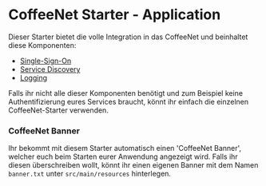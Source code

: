 # CoffeeNet Starter - Application

Dieser Starter bietet die volle Integration in das CoffeeNet und beinhaltet diese Komponenten:
 * [Single-Sign-On](../coffeenet-starter-security/README.md)
 * [Service Discovery](../coffeenet-starter-discovery/README.md)
 * [Logging](../coffeenet-starter-logging/README.md)

Falls ihr nicht alle dieser Komponenten benötigt und zum Beispiel keine Authentifizierung eures Services braucht,
könnt ihr einfach die einzelnen CoffeeNet-Starter verwenden.

### CoffeeNet Banner
Ihr bekommt mit diesem Starter automatisch einen 'CoffeeNet Banner', welcher euch beim Starten eurer Anwendung angezeigt wird.
Falls ihr diesen überschreiben wollt, könnt ihr einen eigenen Banner mit dem Namen `banner.txt` unter `src/main/resources` hinterlegen.
